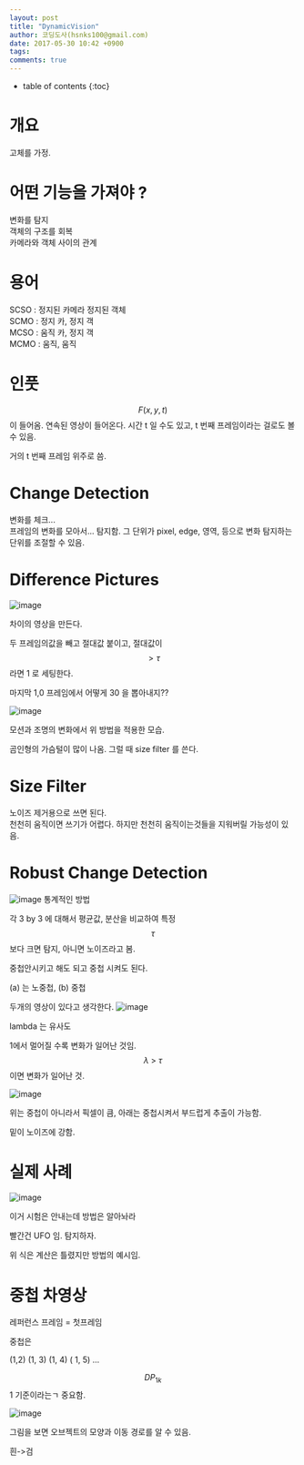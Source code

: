```yaml
---
layout: post
title: "DynamicVision"
author: 코딩도사(hsnks100@gmail.com)
date: 2017-05-30 10:42 +0900
tags: 
comments: true
---
```

* table of contents
{:toc}

# 개요
고체를 가정.



# 어떤 기능을 가져야 ?

변화를 탐지  
객체의 구조를 회복  
카메라와 객체 사이의 관계  


# 용어

SCSO : 정지된 카메라 정지된 객체  
SCMO : 정지 카, 정지 객  
MCSO : 움직 카, 정지 객  
MCMO : 움직, 움직  

# 인풋

$$F(x, y, t)$$ 이 들어옴. 연속된 영상이 들어온다. 시간 t 일 수도 있고, t 번째 프레임이라는 걸로도 볼 수 있음.  

거의 t 번째 프레임 위주로 씀.  



# Change Detection
변화를 체크...  
프레임의 변화를 모아서... 탐지함. 그 단위가 pixel, edge, 영역, 등으로 변화 탐지하는 단위를 조절할 수 있음.  




# Difference Pictures


![image](https://cloud.githubusercontent.com/assets/3623889/26565498/bf4f020e-4526-11e7-9b04-2ec78b01954e.png)


차이의 영상을 만든다.

두 프레임의값을 빼고 절대값 붙이고, 절대값이 $$\gt\tau$$ 라면 1 로 세팅한다.  

마지막 1,0 프레임에서 어떻게 30 을 뽑아내지??


![image](https://cloud.githubusercontent.com/assets/3623889/26565585/576994be-4527-11e7-9c84-ac9119c02f5f.png)

모션과 조명의 변화에서 위 방법을 적용한 모습.  

곰인형의 가슴털이 많이 나옴. 그럴 때 size filter 를 쓴다.


# Size Filter
노이즈 제거용으로 쓰면 된다.   
천천히 움직이면 쓰기가 어렵다. 하지만 천천히 움직이는것들을 지워버릴 가능성이 있음.  




# Robust Change Detection

![image](https://cloud.githubusercontent.com/assets/3623889/26565541/07cbf744-4527-11e7-99b1-c60efe793ae2.png)
통계적인 방법  

각 3 by 3 에 대해서 평균값, 분산을 비교하여 특정 $$\tau$$ 보다 크면 탐지, 아니면 노이즈라고 봄.  

중첩안시키고 해도 되고 중첩 시켜도 된다. 

(a) 는 노중첩, (b) 중첩

두개의 영상이 있다고 생각한다.
![image](https://cloud.githubusercontent.com/assets/3623889/26565544/1390c2bc-4527-11e7-8793-50749048285b.png)


lambda 는 유사도  

1에서 멀어질 수록 변화가 일어난 것임.  
$$\lambda~\gt~\tau$$ 이면 변화가 일어난 것.  




![image](https://cloud.githubusercontent.com/assets/3623889/26565963/78b80da0-452a-11e7-8e61-ee119f9a1fcd.png)

위는 중첩이 아니라서 픽셀이 큼, 아래는 중첩시켜서 부드럽게 추출이 가능함.

밑이 노이즈에 강함.






# 실제 사례

![image](https://cloud.githubusercontent.com/assets/3623889/26565967/8590be50-452a-11e7-9848-87121c6353ca.png)


이거 시험은 안내는데 방법은 알아놔라

빨간건 UFO 임. 탐지하자.  

위 식은 계산은 틀렸지만 방법의 예시임.  


# 중첩 차영상

레퍼런스 프레임 = 첫프레임

중첩은

(1,2) (1, 3) (1, 4) ( 1, 5) ...  


$$DP_{1k}$$ 1 기준이라는ㄱ 중요함. 



![image](https://cloud.githubusercontent.com/assets/3623889/26565977/9a61fc54-452a-11e7-83ba-836d7a11982e.png)

그림을 보면 오브젝트의 모양과 이동 경로를 알 수 있음.

흰->검







